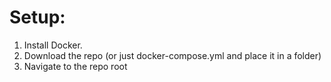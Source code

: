 # Setup:
1. Install Docker.
2. Download the repo (or just docker-compose.yml and place it in a folder)
3. Navigate to the repo root 
